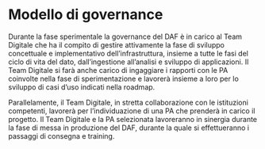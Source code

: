 # Modello di governance

Durante la fase sperimentale la governance del DAF è in carico al Team Digitale che ha il compito di gestire attivamente la fase di sviluppo concettuale e implementativo dell’infrastruttura, insieme a tutte le fasi del ciclo di vita del dato, dall’ingestione all’analisi e sviluppo di applicazioni. Il Team Digitale si farà anche carico di ingaggiare i rapporti con le PA coinvolte nella fase di sperimentazione e lavorerà insieme a loro per lo sviluppo di casi d’uso indicati nella roadmap.

Parallelamente, il Team Digitale, in stretta collaborazione con le istituzioni competenti, lavorerà per l’individuazione di una PA che prenderà in carico il progetto. Il Team Digitale e la PA selezionata lavoreranno in sinergia durante la fase di messa in produzione del DAF, durante la quale si effettueranno i passaggi di consegna e training.